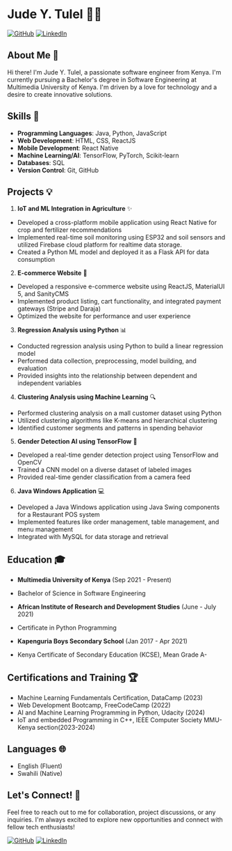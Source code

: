 # Jude Y. Tulel 👨‍💻

[![GitHub](https://img.shields.io/badge/GitHub-100000?style=for-the-badge&logo=github&logoColor=white)](https://github.com/JudeTulel)
[![LinkedIn](https://img.shields.io/badge/LinkedIn-0077B5?style=for-the-badge&logo=linkedin&logoColor=white)](https://www.linkedin.com/in/jude-tulel/)

## About Me 👋

Hi there! I'm Jude Y. Tulel, a passionate software engineer from Kenya. I'm currently pursuing a Bachelor's degree in Software Engineering at Multimedia University of Kenya. I'm driven by a love for technology and a desire to create innovative solutions.

## Skills 🚀

- **Programming Languages**: Java, Python, JavaScript
- **Web Development**: HTML, CSS, ReactJS
- **Mobile Development**: React Native
- **Machine Learning/AI**: TensorFlow, PyTorch, Scikit-learn
- **Databases**: SQL
- **Version Control**: Git, GitHub

## Projects 💡

1. **IoT and ML Integration in Agriculture** ✨
  - Developed a cross-platform mobile application using React Native for crop and fertilizer recommendations
  - Implemented real-time soil monitoring using ESP32 and soil sensors and utilized Firebase cloud platform for realtime data storage.
  - Created a Python ML model and deployed it as a Flask API for data consumption

2. **E-commerce Website** 🛒
  - Developed a responsive e-commerce website using ReactJS, MaterialUI 5, and SanityCMS
  - Implemented product listing, cart functionality, and integrated payment gateways (Stripe and Daraja)
  - Optimized the website for performance and user experience

3. **Regression Analysis using Python** 📊
  - Conducted regression analysis using Python to build a linear regression model
  - Performed data collection, preprocessing, model building, and evaluation
  - Provided insights into the relationship between dependent and independent variables

4. **Clustering Analysis using Machine Learning** 🔍
  - Performed clustering analysis on a mall customer dataset using Python
  - Utilized clustering algorithms like K-means and hierarchical clustering
  - Identified customer segments and patterns in spending behavior

5. **Gender Detection AI using TensorFlow** 👥
  - Developed a real-time gender detection project using TensorFlow and OpenCV
  - Trained a CNN model on a diverse dataset of labeled images
  - Provided real-time gender classification from a camera feed

6. **Java Windows Application** 💻
  - Developed a Java Windows application using Java Swing components for a Restaurant POS system
  - Implemented features like order management, table management, and menu management
  - Integrated with MySQL for data storage and retrieval

## Education 🎓

- **Multimedia University of Kenya** (Sep 2021 - Present)
 - Bachelor of Science in Software Engineering

- **African Institute of Research and Development Studies** (June - July 2021)
 - Certificate in Python Programming

- **Kapenguria Boys Secondary School** (Jan 2017 - Apr 2021)
 - Kenya Certificate of Secondary Education (KCSE), Mean Grade A-

## Certifications and Training 🏆

- Machine Learning Fundamentals Certification, DataCamp (2023)
- Web Development Bootcamp, FreeCodeCamp (2022)
- AI and Machine Learning Programming in Python, Udacity (2024)
- IoT and embedded Programming in C++, IEEE Computer Society MMU-Kenya section(2023-2024)

## Languages 🌐

- English (Fluent)
- Swahili (Native)

## Let's Connect! 🤝

Feel free to reach out to me for collaboration, project discussions, or any inquiries. I'm always excited to explore new opportunities and connect with fellow tech enthusiasts!

[![GitHub](https://img.shields.io/badge/GitHub-100000?style=for-the-badge&logo=github&logoColor=white)](https://github.com/JudeTulel)
[![LinkedIn](https://img.shields.io/badge/LinkedIn-0077B5?style=for-the-badge&logo=linkedin&logoColor=white)](https://www.linkedin.com/in/jude-tulel/)
